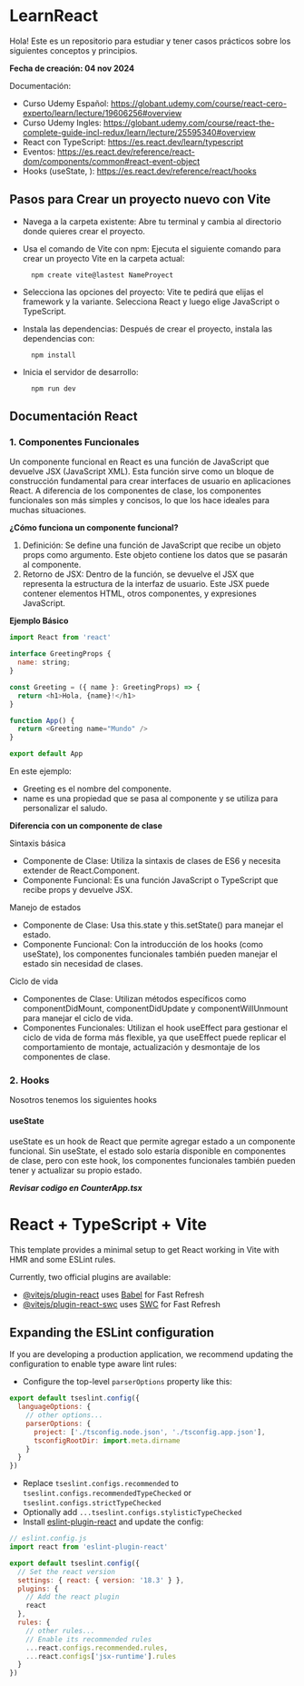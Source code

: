 # LearnReact

Hola! Este es un repositorio para estudiar y tener casos prácticos sobre los siguientes conceptos y principios.

**Fecha de creación: 04 nov 2024**

Documentación:

- Curso Udemy Español: https://globant.udemy.com/course/react-cero-experto/learn/lecture/19606256#overview
- Curso Udemy Ingles: https://globant.udemy.com/course/react-the-complete-guide-incl-redux/learn/lecture/25595340#overview
- React con TypeScript: https://es.react.dev/learn/typescript
- Eventos: https://es.react.dev/reference/react-dom/components/common#react-event-object
- Hooks (useState, ): https://es.react.dev/reference/react/hooks

## Pasos para Crear un proyecto nuevo con Vite

- Navega a la carpeta existente: Abre tu terminal y cambia al directorio donde quieres crear el proyecto.
- Usa el comando de Vite con npm: Ejecuta el siguiente comando para crear un proyecto Vite en la carpeta actual:

        npm create vite@lastest NameProyect

- Selecciona las opciones del proyecto: Vite te pedirá que elijas el framework y la variante. Selecciona React y luego elige JavaScript o TypeScript.
- Instala las dependencias: Después de crear el proyecto, instala las dependencias con:

        npm install

- Inicia el servidor de desarrollo:

        npm run dev

## Documentación React

### 1. Componentes Funcionales

Un componente funcional en React es una función de JavaScript que devuelve JSX (JavaScript XML). Esta función sirve como un bloque de construcción fundamental para crear interfaces de usuario en aplicaciones React. A diferencia de los componentes de clase, los componentes funcionales son más simples y concisos, lo que los hace ideales para muchas situaciones.

**¿Cómo funciona un componente funcional?**

1. Definición: Se define una función de JavaScript que recibe un objeto props como argumento. Este objeto contiene los datos que se pasarán al componente.
2. Retorno de JSX: Dentro de la función, se devuelve el JSX que representa la estructura de la interfaz de usuario. Este JSX puede contener elementos HTML, otros componentes, y expresiones JavaScript.

**Ejemplo Básico**

```js
import React from 'react'

interface GreetingProps {
  name: string;
}

const Greeting = ({ name }: GreetingProps) => {
  return <h1>Hola, {name}!</h1>
}

function App() {
  return <Greeting name="Mundo" />
}

export default App
```

En este ejemplo:

- Greeting es el nombre del componente.
- name es una propiedad que se pasa al componente y se utiliza para personalizar el saludo.

**Diferencia con un componente de clase**

Sintaxis básica

- Componente de Clase: Utiliza la sintaxis de clases de ES6 y necesita extender de React.Component.
- Componente Funcional: Es una función JavaScript o TypeScript que recibe props y devuelve JSX.

Manejo de estados

- Componente de Clase: Usa this.state y this.setState() para manejar el estado.
- Componente Funcional: Con la introducción de los hooks (como useState), los componentes funcionales también pueden manejar el estado sin necesidad de clases.

Ciclo de vida

- Componentes de Clase: Utilizan métodos específicos como componentDidMount, componentDidUpdate y componentWillUnmount para manejar el ciclo de vida.
- Componentes Funcionales: Utilizan el hook useEffect para gestionar el ciclo de vida de forma más flexible, ya que useEffect puede replicar el comportamiento de montaje, actualización y desmontaje de los componentes de clase.

### 2. Hooks

Nosotros tenemos los siguientes hooks

#### useState

useState es un hook de React que permite agregar estado a un componente funcional. Sin useState, el estado solo estaría disponible en componentes de clase, pero con este hook, los componentes funcionales también pueden tener y actualizar su propio estado.

**_Revisar codigo en CounterApp.tsx_**

# React + TypeScript + Vite

This template provides a minimal setup to get React working in Vite with HMR and some ESLint rules.

Currently, two official plugins are available:

- [@vitejs/plugin-react](https://github.com/vitejs/vite-plugin-react/blob/main/packages/plugin-react/README.md) uses [Babel](https://babeljs.io/) for Fast Refresh
- [@vitejs/plugin-react-swc](https://github.com/vitejs/vite-plugin-react-swc) uses [SWC](https://swc.rs/) for Fast Refresh

## Expanding the ESLint configuration

If you are developing a production application, we recommend updating the configuration to enable type aware lint rules:

- Configure the top-level `parserOptions` property like this:

```js
export default tseslint.config({
  languageOptions: {
    // other options...
    parserOptions: {
      project: ['./tsconfig.node.json', './tsconfig.app.json'],
      tsconfigRootDir: import.meta.dirname
    }
  }
})
```

- Replace `tseslint.configs.recommended` to `tseslint.configs.recommendedTypeChecked` or `tseslint.configs.strictTypeChecked`
- Optionally add `...tseslint.configs.stylisticTypeChecked`
- Install [eslint-plugin-react](https://github.com/jsx-eslint/eslint-plugin-react) and update the config:

```js
// eslint.config.js
import react from 'eslint-plugin-react'

export default tseslint.config({
  // Set the react version
  settings: { react: { version: '18.3' } },
  plugins: {
    // Add the react plugin
    react
  },
  rules: {
    // other rules...
    // Enable its recommended rules
    ...react.configs.recommended.rules,
    ...react.configs['jsx-runtime'].rules
  }
})
```
